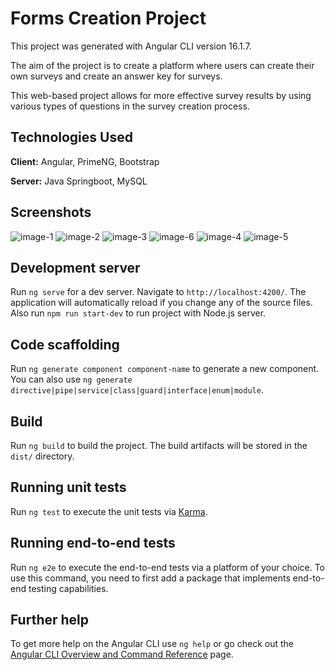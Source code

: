 # Forms Creation Project

This project was generated with Angular CLI version 16.1.7.

The aim of the project is to create a platform where users can create their own surveys and create an answer key for surveys. 

This web-based project allows for more effective survey results by using various types of questions in the survey creation process.

## Technologies Used

**Client:** Angular, PrimeNG, Bootstrap

**Server:** Java Springboot, MySQL
  
## Screenshots
![image-1](https://github.com/KutayTunaa/Angular_NodeJs_Annotation_Webcam_Project/assets/113691691/cd4a3097-e055-4936-b6d4-7b759470d146)
![image-2](https://github.com/KutayTunaa/Angular_NodeJs_Annotation_Webcam_Project/assets/113691691/7ee691b1-a7eb-487d-bc9d-105f123a6c59)
![image-3](https://github.com/KutayTunaa/Angular_NodeJs_Annotation_Webcam_Project/assets/113691691/c620ce7f-8e07-409e-be48-ff8aefeda1a6)
![image-6](https://github.com/KutayTunaa/formCreator_Angular/assets/113691691/dc652a17-7c48-4e3b-83e6-ab4f8f736bc1)
![image-4](https://github.com/KutayTunaa/Angular_NodeJs_Annotation_Webcam_Project/assets/113691691/f116e884-9495-4d33-b997-b1f7fb26df69)
![image-5](https://github.com/KutayTunaa/Angular_NodeJs_Annotation_Webcam_Project/assets/113691691/c44196c8-917f-4480-a18d-34428a966a6c)


## Development server

Run `ng serve` for a dev server. Navigate to `http://localhost:4200/`. The application will automatically reload if you change any of the source files. Also run `npm run start-dev` to run project with Node.js server.

## Code scaffolding

Run `ng generate component component-name` to generate a new component. You can also use `ng generate directive|pipe|service|class|guard|interface|enum|module`.

## Build

Run `ng build` to build the project. The build artifacts will be stored in the `dist/` directory.

## Running unit tests

Run `ng test` to execute the unit tests via [Karma](https://karma-runner.github.io).

## Running end-to-end tests

Run `ng e2e` to execute the end-to-end tests via a platform of your choice. To use this command, you need to first add a package that implements end-to-end testing capabilities.

## Further help

To get more help on the Angular CLI use `ng help` or go check out the [Angular CLI Overview and Command Reference](https://angular.io/cli) page.
